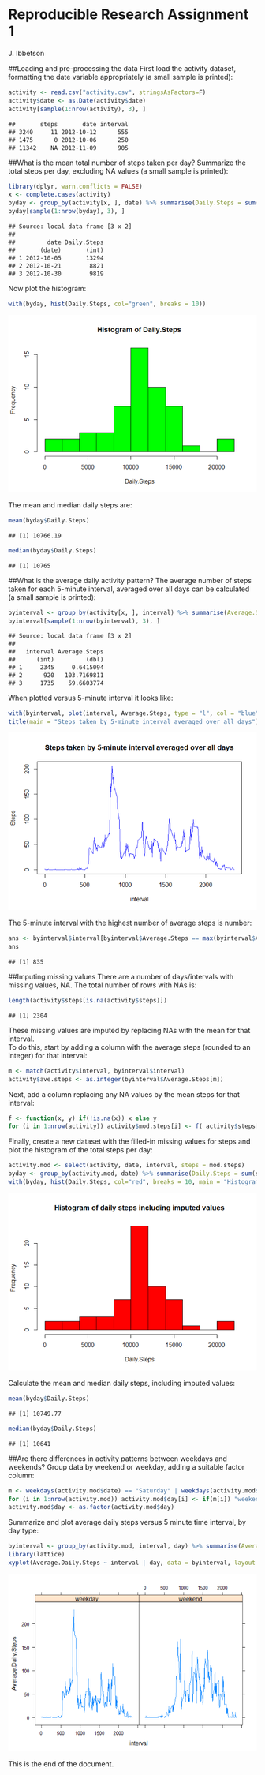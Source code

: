 # Reproducible Research Assignment 1
J. Ibbetson  

##Loading and pre-processing the data
First load the activity dataset, formatting the date variable appropriately (a small sample is printed):  

```r
activity <- read.csv("activity.csv", stringsAsFactors=F)
activity$date <- as.Date(activity$date)
activity[sample(1:nrow(activity), 3), ]
```

```
##       steps       date interval
## 3240     11 2012-10-12      555
## 1475      0 2012-10-06      250
## 11342    NA 2012-11-09      905
```

##What is the mean total number of steps taken per day?
Summarize the total steps per day, excluding NA values (a small sample is printed):  

```r
library(dplyr, warn.conflicts = FALSE)
x <- complete.cases(activity)
byday <- group_by(activity[x, ], date) %>% summarise(Daily.Steps = sum(steps))
byday[sample(1:nrow(byday), 3), ]
```

```
## Source: local data frame [3 x 2]
## 
##         date Daily.Steps
##       (date)       (int)
## 1 2012-10-05       13294
## 2 2012-10-21        8821
## 3 2012-10-30        9819
```

Now plot the histogram:  

```r
with(byday, hist(Daily.Steps, col="green", breaks = 10))
```

![](PA1_template_files/figure-html/histogram1-1.png)

The mean and median daily steps are:  

```r
mean(byday$Daily.Steps)
```

```
## [1] 10766.19
```

```r
median(byday$Daily.Steps)
```

```
## [1] 10765
```

##What is the average daily activity pattern?
The average number of steps taken for each 5-minute interval, averaged over all days can be calculated (a small sample is printed):  

```r
byinterval <- group_by(activity[x, ], interval) %>% summarise(Average.Steps = mean(steps))
byinterval[sample(1:nrow(byinterval), 3), ]
```

```
## Source: local data frame [3 x 2]
## 
##   interval Average.Steps
##      (int)         (dbl)
## 1     2345     0.6415094
## 2      920   103.7169811
## 3     1735    59.6603774
```

When plotted versus 5-minute interval it looks like:  

```r
with(byinterval, plot(interval, Average.Steps, type = "l", col = "blue", ylab = "Steps" ))
title(main = "Steps taken by 5-minute interval averaged over all days")
```

![](PA1_template_files/figure-html/lineplot1-1.png)

The 5-minute interval with the highest number of average steps is number:  

```r
ans <- byinterval$interval[byinterval$Average.Steps == max(byinterval$Average.Steps)]
ans
```

```
## [1] 835
```

##Imputing missing values
There are a number of days/intervals with missing values, NA. The total number of rows with NAs is:  

```r
length(activity$steps[is.na(activity$steps)])
```

```
## [1] 2304
```

These missing values are imputed by replacing NAs with the mean for that interval.  
To do this, start by adding a column with the average steps (rounded to an integer) for that interval:  

```r
m <- match(activity$interval, byinterval$interval)
activity$ave.steps <- as.integer(byinterval$Average.Steps[m])
```

Next, add a column replacing any NA values by the mean steps for that interval:  

```r
f <- function(x, y) if(!is.na(x)) x else y
for (i in 1:nrow(activity)) activity$mod.steps[i] <- f( activity$steps[i], activity$ave.steps[i] )
```

Finally, create a new dataset with the filled-in missing values for steps and plot the histogram of the total steps per day:  


```r
activity.mod <- select(activity, date, interval, steps = mod.steps)
byday <- group_by(activity.mod, date) %>% summarise(Daily.Steps = sum(steps))
with(byday, hist(Daily.Steps, col="red", breaks = 10, main = "Histogram of daily steps including imputed values"))
```

![](PA1_template_files/figure-html/histogram2-1.png)

Calculate the mean and median daily steps, including imputed values:    

```r
mean(byday$Daily.Steps)
```

```
## [1] 10749.77
```

```r
median(byday$Daily.Steps)
```

```
## [1] 10641
```

##Are there differences in activity patterns between weekdays and weekends?
Group data by weekend or weekday, adding a suitable factor column:  

```r
m <- weekdays(activity.mod$date) == "Saturday" | weekdays(activity.mod$date) == "Sunday"
for (i in 1:nrow(activity.mod)) activity.mod$day[i] <- if(m[i]) "weekend" else "weekday"
activity.mod$day <- as.factor(activity.mod$day)
```

Summarize and plot average daily steps versus 5 minute time interval, by day type:  

```r
byinterval <- group_by(activity.mod, interval, day) %>% summarise(Average.Daily.Steps = mean(steps))
library(lattice)
xyplot(Average.Daily.Steps ~ interval | day, data = byinterval, layout = c(2,1), type = "l")
```

![](PA1_template_files/figure-html/latticeplot-1.png)

This is the end of the document.
